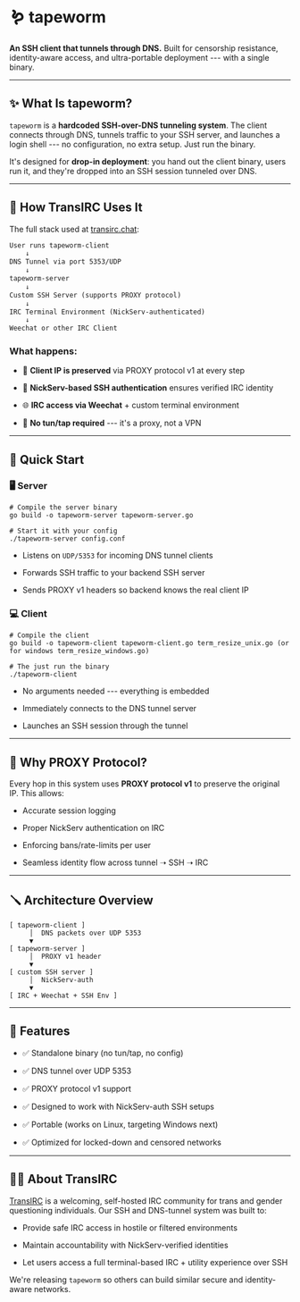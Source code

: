 # 🪱 tapeworm

**An SSH client that tunnels through DNS.**
Built for censorship resistance, identity-aware access, and ultra-portable deployment --- with a single binary.

---

## ✨ What Is tapeworm?

`tapeworm` is a **hardcoded SSH-over-DNS tunneling system**. The client connects through DNS, tunnels traffic to your SSH server, and launches a login shell --- no configuration, no extra setup. Just run the binary.

It's designed for **drop-in deployment**: you hand out the client binary, users run it, and they're dropped into an SSH session tunneled over DNS.

---

## 🧩 How TransIRC Uses It

The full stack used at [transirc.chat](https://transirc.chat):

```txt
User runs tapeworm-client
    ↓
DNS Tunnel via port 5353/UDP
    ↓
tapeworm-server
    ↓
Custom SSH Server (supports PROXY protocol)
    ↓
IRC Terminal Environment (NickServ-authenticated)
    ↓
Weechat or other IRC Client

```

### What happens:

-   🔐 **Client IP is preserved** via PROXY protocol v1 at every step

-   🧠 **NickServ-based SSH authentication** ensures verified IRC identity

-   🌐 **IRC access via Weechat** + custom terminal environment

-   🧳 **No tun/tap required** --- it's a proxy, not a VPN

* * * * *

🏁 Quick Start
--------------

### 🖥️ Server

```
# Compile the server binary
go build -o tapeworm-server tapeworm-server.go

# Start it with your config
./tapeworm-server config.conf

```

-   Listens on `UDP/5353` for incoming DNS tunnel clients

-   Forwards SSH traffic to your backend SSH server

-   Sends PROXY v1 headers so backend knows the real client IP

### 💻 Client

```
# Compile the client
go build -o tapeworm-client tapeworm-client.go term_resize_unix.go (or for windows term_resize_windows.go)

# The just run the binary
./tapeworm-client

```

-   No arguments needed --- everything is embedded

-   Immediately connects to the DNS tunnel server

-   Launches an SSH session through the tunnel

* * * * *

🔐 Why PROXY Protocol?
----------------------

Every hop in this system uses **PROXY protocol v1** to preserve the original IP. This allows:

-   Accurate session logging

-   Proper NickServ authentication on IRC

-   Enforcing bans/rate-limits per user

-   Seamless identity flow across tunnel ➝ SSH ➝ IRC

* * * * *

🪛 Architecture Overview
------------------------

```
[ tapeworm-client ]
     │  DNS packets over UDP 5353
     ▼
[ tapeworm-server ]
     │  PROXY v1 header
     ▼
[ custom SSH server ]
     │  NickServ-auth
     ▼
[ IRC + Weechat + SSH Env ]

```

* * * * *

🧪 Features
-----------

-   ✅ Standalone binary (no tun/tap, no config)

-   ✅ DNS tunnel over UDP 5353

-   ✅ PROXY protocol v1 support

-   ✅ Designed to work with NickServ-auth SSH setups

-   ✅ Portable (works on Linux, targeting Windows next)

-   ✅ Optimized for locked-down and censored networks

* * * * *

🏳️‍⚧️ About TransIRC
---------------------

[TransIRC](https://transirc.chat) is a welcoming, self-hosted IRC community for trans and gender questioning individuals. Our SSH and DNS-tunnel system was built to:

-   Provide safe IRC access in hostile or filtered environments

-   Maintain accountability with NickServ-verified identities

-   Let users access a full terminal-based IRC + utility experience over SSH

We're releasing `tapeworm` so others can build similar secure and identity-aware networks.
